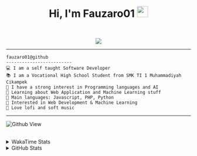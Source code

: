 <h1 align="center">
Hi, I'm Fauzaro01
  <img src="https://media.giphy.com/media/hvRJCLFzcasrR4ia7z/giphy.gif" width="30"></h1>
<br/>

<p align="center">
  <a href="https://github.com/DenverCoder1/readme-typing-svg">
    <img src="https://readme-typing-svg.herokuapp.com?lines=Chill%20and%20Coding;Full+Stack+Web+Developer;Student;Software%20Develover;Always%20learning%20new%20things&center=true&width=380&height=45">
  </a>
</p>

<hr>

```
fauzaro01@github
-------------------------
💻 I am a self taught Software Developer
📚 I am a Vocational High School Student from SMK TI 1 Muhammadiyah Cikampek
📝 I have a strong interest in Programming languages and AI
🌱 Learning about Web Application and Machine Learning stuff
🌟 Main languages: Javascript, PHP, Python
🚩 Interested in Web Development & Machine Learning
🎵 Love lofi and soft music 
```

<hr>

![Github View](https://komarev.com/ghpvc/?username=fauzaro01&style=flat-square)
<br><br>
<details>
  <summary>
     WakaTime Stats
  </summary>
  <br>
  <!--START_SECTION:waka-->

```txt
From: 10 September 2021 - To: 11 May 2025

Total Time: 839 hrs 36 mins

JavaScript          252 hrs 1 min   ███████▓░░░░░░░░░░░░░░░░░   30.02 %
PHP                 174 hrs 19 mins █████▒░░░░░░░░░░░░░░░░░░░   20.76 %
HTML                100 hrs 55 mins ███░░░░░░░░░░░░░░░░░░░░░░   12.02 %
Blade Template      83 hrs 32 mins  ██▒░░░░░░░░░░░░░░░░░░░░░░   09.95 %
EJS                 56 hrs 49 mins  █▓░░░░░░░░░░░░░░░░░░░░░░░   06.77 %
Java                41 hrs 50 mins  █▒░░░░░░░░░░░░░░░░░░░░░░░   04.98 %
CSS                 33 hrs 23 mins  █░░░░░░░░░░░░░░░░░░░░░░░░   03.98 %
JSON                31 hrs          █░░░░░░░░░░░░░░░░░░░░░░░░   03.69 %
Python              13 hrs 52 mins  ▒░░░░░░░░░░░░░░░░░░░░░░░░   01.65 %
Other               6 hrs 27 mins   ▒░░░░░░░░░░░░░░░░░░░░░░░░   00.77 %
```

<!--END_SECTION:waka-->
</details>
<details>
  <summary>
    GitHub Stats
  </summary>
  <br>
  <div align="center">
    <img src="https://github-readme-stats.vercel.app/api?username=Fauzaro01&show_icons=true&theme=algolia" alt="Fauzaro01's GitHub Stats" style="margin: 20px;" />
    <img src="https://github-readme-streak-stats.herokuapp.com/?user=Fauzaro01&theme=algolia" alt="Fauzaro01's GitHub Streak" style="margin: 20px;" />
  </div>

  <div align="center">
    <img src="https://github-readme-stats.vercel.app/api?username=Fauzaro01&show_icons=true&locale=en&count_private=true&hide_rank=true&custom_title=My%20GitHub%20Stats&disable_animations=true&theme=algolia" alt="Fauzaro01's Stars" style="margin: 20px;" />
    <img src="https://github-readme-stats.vercel.app/api/top-langs/?username=Fauzaro01&langs_count=8&theme=algolia&layout=compact" alt="Top Languages" style="margin: 20px;" />
  </div>
</details>
